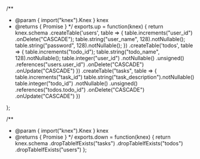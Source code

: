 /\*\*

- @param { import("knex").Knex } knex
- @returns { Promise<void> }
  \*/
  exports.up = function(knex) {
  return knex.schema
  .createTable('users', table => {
  table.increments("user_id")
  .onDelete("CASCADE");
  table.string("user_name", 128).notNullable();
  table.string("password", 128).notNullable();
  })
  .createTable('todos', table => {
  table.increments("todo_id");
  table.string("todo_name", 128).notNullable();
  table.integer("user_id")
  .notNullable()
  .unsigned()
  .references("users.user_id")
  .onDelete("CASCADE")
  .onUpdate("CASCADE")
  })
  .createTable("tasks", table => {
  table.increments("task_id")
  table.string("task_description").notNullable()
  table.integer("todo_id")
  .notNullable()
  .unsigned()
  .references("todos.todo_id")
  .onDelete("CASCADE")
  .onUpdate("CASCADE")
  })

};

/\*\*

- @param { import("knex").Knex } knex
- @returns { Promise<void> }
  \*/
  exports.down = function(knex) {
  return knex.schema
  .dropTableIfExists("tasks")
  .dropTableIfExists("todos")
  .dropTableIfExists("users")
  };
